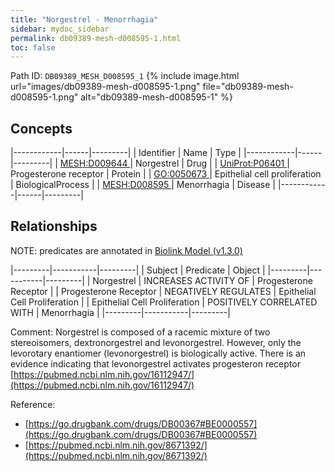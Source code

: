 ```yaml
---
title: "Norgestrel - Menorrhagia"
sidebar: mydoc_sidebar
permalink: db09389-mesh-d008595-1.html
toc: false 
---
```



Path ID: `DB09389_MESH_D008595_1`
{% include image.html url="images/db09389-mesh-d008595-1.png" file="db09389-mesh-d008595-1.png" alt="db09389-mesh-d008595-1" %}

## Concepts

|------------|------|---------|
| Identifier | Name | Type    |
|------------|------|---------|
| <a href="https://identifiers.org/MESH:D009644">MESH:D009644 </a> | Norgestrel | Drug |
| <a href="https://identifiers.org/UniProt:P06401">UniProt:P06401 </a> | Progesterone receptor | Protein |
| <a href="https://identifiers.org/GO:0050673">GO:0050673 </a> | Epithelial cell proliferation | BiologicalProcess |
| <a href="https://identifiers.org/MESH:D008595">MESH:D008595 </a> | Menorrhagia | Disease |
|------------|------|---------|

## Relationships


NOTE: predicates are annotated in <a href="https://github.com/biolink/biolink-model/releases/tag/v1.3.0">Biolink Model (v1.3.0)</a>

|---------|-----------|---------|
| Subject | Predicate | Object  |
|---------|-----------|---------|
| Norgestrel | INCREASES ACTIVITY OF | Progesterone Receptor |
| Progesterone Receptor | NEGATIVELY REGULATES | Epithelial Cell Proliferation |
| Epithelial Cell Proliferation | POSITIVELY CORRELATED WITH | Menorrhagia |
|---------|-----------|---------|

Comment: Norgestrel is composed of a racemic mixture of two stereoisomers, dextronorgestrel and levonorgestrel. However, only the levorotary enantiomer (levonorgestrel) is biologically active. There is an evidence indicating that levonorgestrel activates progesteron receptor [https://pubmed.ncbi.nlm.nih.gov/16112947/](https://pubmed.ncbi.nlm.nih.gov/16112947/)

Reference: 
  - [https://go.drugbank.com/drugs/DB00367#BE0000557](https://go.drugbank.com/drugs/DB00367#BE0000557)
  - [https://pubmed.ncbi.nlm.nih.gov/8671392/](https://pubmed.ncbi.nlm.nih.gov/8671392/)
